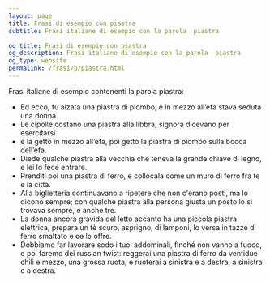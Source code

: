 ```yaml
---
layout: page
title: Frasi di esempio con piastra 
subtitle: Frasi italiane di esempio con la parola  piastra

og_title: Frasi di esempio con piastra 
og_description: Frasi italiane di esempio con la parola  piastra
og_type: website
permalink: /frasi/p/piastra.html
---
```


Frasi italiane di esempio contenenti la parola piastra:


- Ed ecco, fu alzata una piastra di piombo, e in mezzo all’efa stava seduta una donna.
- Le cipolle costano una piastra alla libbra, signora dicevano per esercitarsi.
- e la gettò in mezzo all’efa, poi gettò la piastra di piombo sulla bocca dell’efa.
- Diede qualche piastra alla vecchia che teneva la grande chiave di legno, e lei lo fece entrare.
- Prenditi poi una piastra di ferro, e collocala come un muro di ferro fra te e la città.
- Alla biglietteria continuavano a ripetere che non c'erano posti, ma lo dicono sempre; con qualche piastra alla persona giusta un posto lo si trovava sempre, e anche tre.
- La donna ancora gravida del letto accanto ha una piccola piastra elettrica, prepara un tè scuro, asprigno, di lamponi, lo versa in tazze di ferro smaltato e ce lo offre.
- Dobbiamo far lavorare sodo i tuoi addominali, finché non vanno a fuoco, e poi faremo dei russian twist: reggerai una piastra di ferro da ventidue chili e mezzo, una grossa ruota, e ruoterai a sinistra e a destra, a sinistra e a destra.
